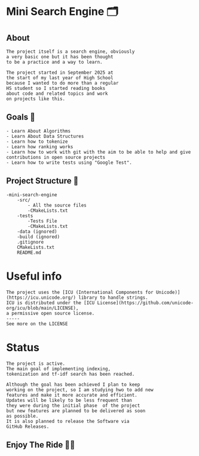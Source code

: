 # Mini Search Engine 🗂️

## About
    The project itself is a search engine, obviously
    a very basic one but it has been thought 
    to be a practice and a way to learn.

    The project started in September 2025 at
    the start of my last year of High School
    because I wanted to do more than a regular
    HS student so I started reading books
    about code and related topics and work 
    on projects like this.

## Goals 🎯
    - Learn About Algorithms
    - Learn About Data Structures
    - Learn how to tokenize 
    - Learn how ranking works 
    - Learn how to work with git with the aim to be able to help and give 
    contributions in open source projects
    - Learn how to write tests using "Google Test".
    


## Project Structure 📁
    -mini-search-engine
        -src/
            - All the source files
            -CMakeLists.txt
        -tests
            -Tests File
            -CMakeLists.txt
        -data (ignored)
        -build (ignored)
        .gitignore
        CMakeLists.txt
        README.md

# Useful info
    The project uses the [ICU (International Components for Unicode)]
    (https://icu.unicode.org/) library to handle strings.
    ICU is distributed under the [ICU License](https://github.com/unicode-org/icu/blob/main/LICENSE),
    a permissive open source license.
    -----
    See more on the LICENSE

# Status
    The project is active.
    The main goal of implementing indexing, 
    tokenization and tf-idf search has been reached.

    Although the goal has been achieved I plan to keep
    working on the project, so I am studying hwo to add new
    features and make it more accurate and efficient.
    Updates will be likely to be less frequent than
    they were during the initial phase  of the project 
    but new features are planned to be delivered as soon 
    as possible.
    It is also planned to release the Software via
    GitHub Releases.
## Enjoy The Ride 🚀🚀